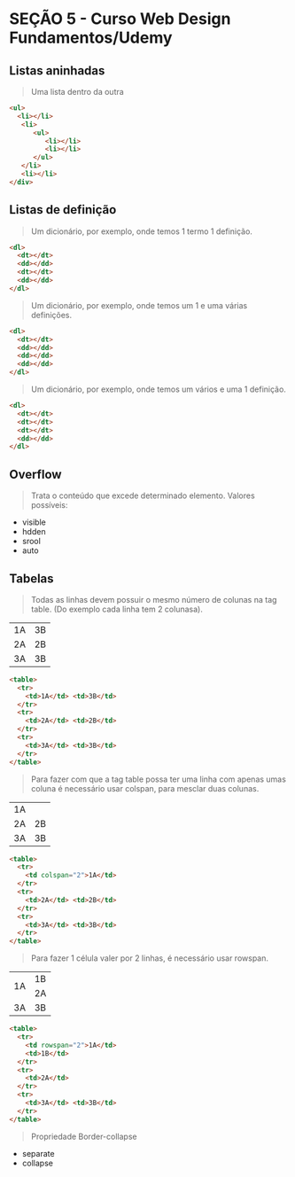 # SEÇÃO 5 - Curso Web Design Fundamentos/Udemy

## Listas aninhadas 
> Uma lista dentro da outra

```html
<ul>
  <li></li>
   <li>
      <ul> 
         <li></li>
         <li></li>
      </ul>
   </li>
   <li></li>
</div>
```

## Listas de definição
> Um dicionário, por exemplo, onde temos 1 termo 1 definição.

```html
<dl>
  <dt></dt>
  <dd></dd>
  <dt></dt>
  <dd></dd>
</dl>
```
> Um dicionário, por exemplo, onde temos um 1 e uma várias definições.

```html
<dl>
  <dt></dt>
  <dd></dd>
  <dd></dd>
  <dd></dd>
</dl>
```
> Um dicionário, por exemplo, onde temos um vários e uma 1 definição.

```html
<dl>
  <dt></dt>
  <dt></dt>
  <dt></dt>
  <dd></dd>
</dl>
```
## Overflow
> Trata o conteúdo que excede determinado elemento.
Valores possíveis:
* visible
* hdden
* srool
* auto

## Tabelas
> Todas as linhas devem possuir o mesmo número de colunas na tag table. (Do exemplo cada linha tem 2 colunasa).

<table>
  <tr>
    <td>1A</td> <td>3B</td>
  </tr>
  <tr>
    <td>2A</td> <td>2B</td>
  </tr>  
  <tr>
    <td>3A</td> <td>3B</td>
  </tr>
</table>

```html
<table>
  <tr>
    <td>1A</td> <td>3B</td>
  </tr>
  <tr>
    <td>2A</td> <td>2B</td>
  </tr>  
  <tr>
    <td>3A</td> <td>3B</td>
  </tr>
</table>
```
> Para fazer com que a tag table possa ter uma linha com apenas umas coluna é necessário usar colspan, para mesclar duas colunas.

<table>
  <tr>
    <td colspan="2">1A</td>
  </tr>
  <tr>
    <td>2A</td> <td>2B</td>
  </tr>  
  <tr>
    <td>3A</td> <td>3B</td>
  </tr>
</table>

```html
<table>
  <tr>
    <td colspan="2">1A</td>
  </tr>
  <tr>
    <td>2A</td> <td>2B</td>
  </tr>  
  <tr>
    <td>3A</td> <td>3B</td>
  </tr>
</table>
```
> Para fazer 1 célula valer por 2 linhas, é necessário usar rowspan.

<table>
  <tr>
    <td rowspan="2">1A</td>
    <td>1B</td>
  </tr>
  <tr>
    <td>2A</td> 
  </tr>  
  <tr>
    <td>3A</td> <td>3B</td>
  </tr>
</table>

``` html 
<table>
  <tr>
    <td rowspan="2">1A</td>
    <td>1B</td>
  </tr>
  <tr>
    <td>2A</td> 
  </tr>  
  <tr>
    <td>3A</td> <td>3B</td>
  </tr>
</table>
```
> Propriedade Border-collapse
* separate
* collapse
